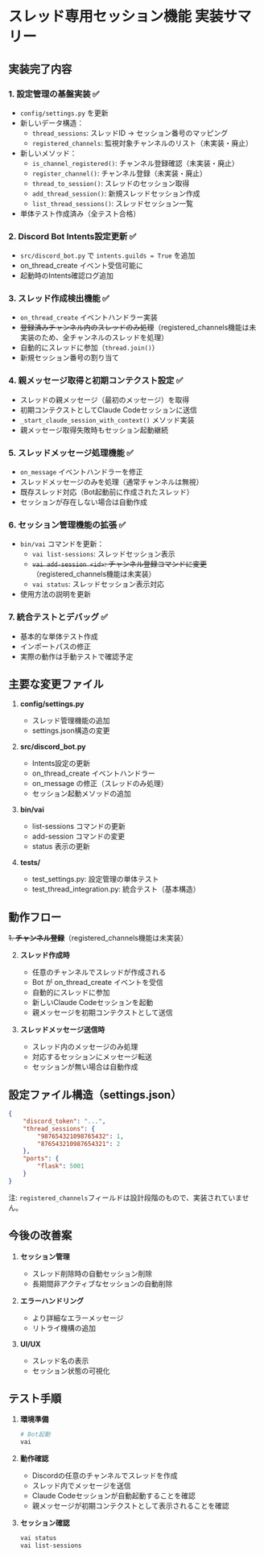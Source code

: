 # スレッド専用セッション機能 実装サマリー

## 実装完了内容

### 1. 設定管理の基盤実装 ✅
- `config/settings.py` を更新
- 新しいデータ構造：
  - `thread_sessions`: スレッドID → セッション番号のマッピング
  - `registered_channels`: 監視対象チャンネルのリスト（未実装・廃止）
- 新しいメソッド：
  - `is_channel_registered()`: チャンネル登録確認（未実装・廃止）
  - `register_channel()`: チャンネル登録（未実装・廃止）
  - `thread_to_session()`: スレッドのセッション取得
  - `add_thread_session()`: 新規スレッドセッション作成
  - `list_thread_sessions()`: スレッドセッション一覧
- 単体テスト作成済み（全テスト合格）

### 2. Discord Bot Intents設定更新 ✅
- `src/discord_bot.py` で `intents.guilds = True` を追加
- on_thread_create イベント受信可能に
- 起動時のIntents確認ログ追加

### 3. スレッド作成検出機能 ✅
- `on_thread_create` イベントハンドラー実装
- ~~登録済みチャンネル内のスレッドのみ処理~~（registered_channels機能は未実装のため、全チャンネルのスレッドを処理）
- 自動的にスレッドに参加（`thread.join()`）
- 新規セッション番号の割り当て

### 4. 親メッセージ取得と初期コンテクスト設定 ✅
- スレッドの親メッセージ（最初のメッセージ）を取得
- 初期コンテクストとしてClaude Codeセッションに送信
- `_start_claude_session_with_context()` メソッド実装
- 親メッセージ取得失敗時もセッション起動継続

### 5. スレッドメッセージ処理機能 ✅
- `on_message` イベントハンドラーを修正
- スレッドメッセージのみを処理（通常チャンネルは無視）
- 既存スレッド対応（Bot起動前に作成されたスレッド）
- セッションが存在しない場合は自動作成

### 6. セッション管理機能の拡張 ✅
- `bin/vai` コマンドを更新：
  - `vai list-sessions`: スレッドセッション表示
  - ~~`vai add-session <id>`: チャンネル登録コマンドに変更~~（registered_channels機能は未実装）
  - `vai status`: スレッドセッション表示対応
- 使用方法の説明を更新

### 7. 統合テストとデバッグ ✅
- 基本的な単体テスト作成
- インポートパスの修正
- 実際の動作は手動テストで確認予定

## 主要な変更ファイル

1. **config/settings.py**
   - スレッド管理機能の追加
   - settings.json構造の変更

2. **src/discord_bot.py**
   - Intents設定の更新
   - on_thread_create イベントハンドラー
   - on_message の修正（スレッドのみ処理）
   - セッション起動メソッドの追加

3. **bin/vai**
   - list-sessions コマンドの更新
   - add-session コマンドの変更
   - status 表示の更新

4. **tests/**
   - test_settings.py: 設定管理の単体テスト
   - test_thread_integration.py: 統合テスト（基本構造）

## 動作フロー

~~1. **チャンネル登録**~~（registered_channels機能は未実装）

2. **スレッド作成時**
   - 任意のチャンネルでスレッドが作成される
   - Bot が on_thread_create イベントを受信
   - 自動的にスレッドに参加
   - 新しいClaude Codeセッションを起動
   - 親メッセージを初期コンテクストとして送信

3. **スレッドメッセージ送信時**
   - スレッド内のメッセージのみ処理
   - 対応するセッションにメッセージ転送
   - セッションが無い場合は自動作成

## 設定ファイル構造（settings.json）

```json
{
    "discord_token": "...",
    "thread_sessions": {
        "987654321098765432": 1,
        "876543210987654321": 2
    },
    "ports": {
        "flask": 5001
    }
}
```

注: `registered_channels`フィールドは設計段階のもので、実装されていません。

## 今後の改善案

1. **セッション管理**
   - スレッド削除時の自動セッション削除
   - 長期間非アクティブなセッションの自動削除

2. **エラーハンドリング**
   - より詳細なエラーメッセージ
   - リトライ機構の追加

3. **UI/UX**
   - スレッド名の表示
   - セッション状態の可視化

## テスト手順

1. **環境準備**
   ```bash
   # Bot起動
   vai
   ```

2. **動作確認**
   - Discordの任意のチャンネルでスレッドを作成
   - スレッド内でメッセージを送信
   - Claude Codeセッションが自動起動することを確認
   - 親メッセージが初期コンテクストとして表示されることを確認

3. **セッション確認**
   ```bash
   vai status
   vai list-sessions
   ```